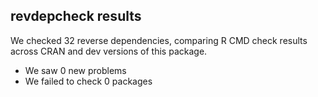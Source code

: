## revdepcheck results

We checked 32 reverse dependencies, comparing R CMD check results across CRAN and dev versions of this package.

 * We saw 0 new problems
 * We failed to check 0 packages

